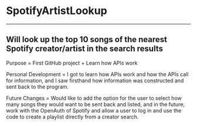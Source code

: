 # SpotifyArtistLookup
-----------------------------------------------------------------------------------------
Will look up the top 10 songs of the nearest Spotify creator/artist in the search results
-----------------------------------------------------------------------------------------

Purpose = First GitHub project + Learn how APIs work

Personal Development = I got to learn how APIs work and how the APIs call for information, and I saw firsthand how information was constructed and sent back to the program.

Future Changes = Would like to add the option for the user to select how many songs they would want to be sent back and listed, and in the future, work with the OpenAuth of Spotify and allow a user to log in and use the code to create a playlist directly from a creator search.
